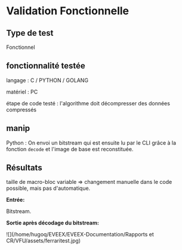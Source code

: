 # Validation Fonctionnelle

## Type de test 

Fonctionnel 

## fonctionnalité testée

langage : C / PYTHON / GOLANG

matériel : PC 

étape de code testé : l'algorithme doit décompresser des données compressés

## manip 

Python : On envoi un bitstream qui est ensuite lu par le CLI grâce à la fonction `decode` et l'image de base est reconstituée.

## Résultats 

taille de macro-bloc variable => changement manuelle dans le code possible, mais pas d'automatique. 

**Entrée:**

Bitstream. 

**Sortie après décodage du bitstream:**

![](/home/hugoq/EVEEX/EVEEX-Documentation/Rapports et CR/VFU/assets/ferraritest.jpg)


